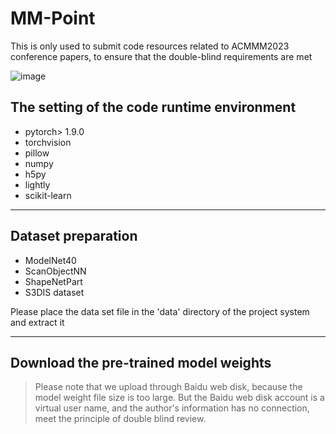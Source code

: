 # MM-Point
This is only used to submit code resources related to ACMMM2023 conference papers, to ensure that the double-blind requirements are met

![image](https://github.com/ACMMM-Submission-1018/MM-Point/assets/133339736/200a9a64-168a-4d1a-bcd7-a0ceb6f6be7a)


## The setting of the code runtime environment
- pytorch> 1.9.0
- torchvision
- pillow
- numpy
- h5py
- lightly
- scikit-learn

---

## Dataset preparation

- ModelNet40
- ScanObjectNN
- ShapeNetPart
- S3DIS dataset

Please place the data set file in the 'data' directory of the project system and extract it

---

## Download the pre-trained model weights
> Please note that we upload through Baidu web disk, because the model weight file size is too large. But the Baidu web disk account is a virtual user name, and the author's information has no connection, meet the principle of double blind review.
